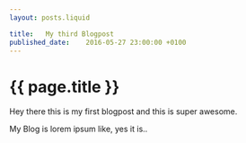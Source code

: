 ```yaml
---
layout: posts.liquid

title:   My third Blogpost
published_date:    2016-05-27 23:00:00 +0100
---
```

# {{ page.title }}

Hey there this is my first blogpost and this is super awesome.

My Blog is lorem ipsum like, yes it is..
